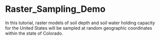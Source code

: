 # Raster_Sampling_Demo
In this tutorial, raster models of soil depth and soil water holding capacity for the United States will be sampled at random geographic coordinates within the state of Colorado.
